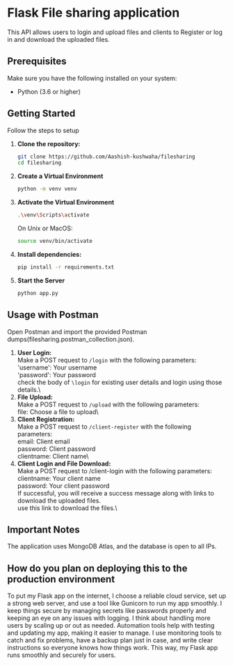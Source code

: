 # Flask File sharing application

This API allows users to login and upload files and clients to Register or log in and download the uploaded files.

## Prerequisites

Make sure you have the following installed on your system:

- Python (3.6 or higher)

## Getting Started
Follow the steps to setup

1. **Clone the repository:**

    ```bash
    git clone https://github.com/Aashish-kushwaha/filesharing
    cd filesharing
    ```
2. **Create a Virtual Environment**
    ```bash
    python -m venv venv
    ```
3. **Activate the Virtual Environment**
    ```bash
    .\venv\Scripts\activate
    ```
    On Unix or MacOS:

    ```bash
    source venv/bin/activate
    ```
4. **Install dependencies:**

    ```bash
    pip install -r requirements.txt
    ```
5. **Start the Server**
    ```bash
    python app.py
    ```

## Usage with Postman
Open Postman and import the provided Postman dumps(filesharing.postman_collection.json).

1. **User Login:**\
Make a POST request to ```/login``` with the following parameters:\
'username': Your username\
'password': Your password \
check the body of ```\login``` for existing user details and login using those details.\
2. **File Upload:**\
Make a POST request to ```/upload``` with the following parameters:\
file: Choose a file to upload\
3. **Client Registration:**\
Make a POST request to ```/client-register``` with the following parameters:\
email: Client email\
password: Client password\
clientname: Client name\
4. **Client Login and File Download:**\
Make a POST request to /client-login with the following parameters:\
clientname: Your client name\
password: Your client password\
If successful, you will receive a success message along with links to download the uploaded files.\
use this link to download the files.\

## Important Notes
The application uses MongoDB Atlas, and the database is open to all IPs.

## How do you plan on deploying this to the production environment
To put my Flask app on the internet, I choose a reliable cloud service, set up a strong web server, and use a tool like Gunicorn to run my app smoothly. I keep things secure by managing secrets like passwords properly and keeping an eye on any issues with logging. I think about handling more users by scaling up or out as needed. Automation tools help with testing and updating my app, making it easier to manage. I use monitoring tools to catch and fix problems, have a backup plan just in case, and write clear instructions so everyone knows how things work. This way, my Flask app runs smoothly and securely for users.
 